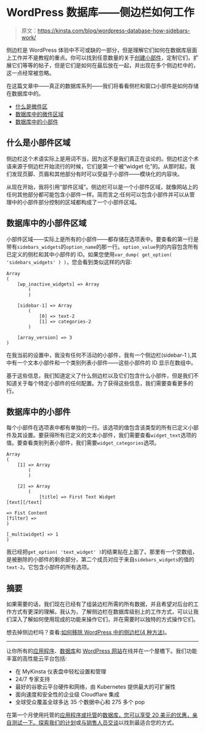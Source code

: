 # WordPress 数据库——侧边栏如何工作

> 原文：<https://kinsta.com/blog/wordpress-database-how-sidebars-work/>

侧边栏是 WordPress 体验中不可或缺的一部分，但是理解它们如何在数据库层面上工作并不是教程的重点。你可以找到任意数量的关于[创建小部件](https://kinsta.com/blog/wordpress-widgets/)，定制它们，扩展它们等等的帖子，但是它们是如何在最后放在一起，并出现在多个侧边栏中的，这一点经常被忽略。

在这篇文章中——真正的数据库系列——我们将看看侧栏和窗口小部件是如何存储在数据库中的。

*   [什么是微件区](#what-is-a-widget-area)
*   [数据库中的微件区域](#widget-areas-in-the-database)
*   [数据库中的小部件](#widgets-in-the-database)

## 什么是小部件区域

侧边栏这个术语实际上是用词不当，因为这不是我们真正在谈论的。侧边栏这个术语来源于侧边栏开始流行的时候，它们是第一个被“widget 化”的。从那时起，我们发现页脚、页眉和其他部分有时可以受益于小部件——模块化的内容块。

从现在开始，我将引用“部件区域”。侧边栏可以是一个小部件区域，就像网站上的任何其他部分都可能包含小部件一样。简而言之:任何可以包含小部件并可以从管理中的小部件部分控制的区域都构成了一个小部件区域。


## 数据库中的小部件区域

小部件区域——实际上是所有的小部件——都存储在选项表中。要查看的第一行是带有`sidebars_widgets`的`option_name`的那一行。`option_value`列的内容包含所有已定义的侧栏和其中小部件的 ID。如果您使用`var_dump( get_option( 'sidebars_widgets' ) )`，您会看到类似这样的内容:

```
Array
(
    [wp_inactive_widgets] => Array
        (
        )

    [sidebar-1] => Array
        (
            [0] => text-2
            [1] => categories-2
        )

    [array_version] => 3
)
```

在我当前的设置中，我没有任何不活动的小部件，我有一个侧边栏(sidebar-1 ),其中有一个文本小部件和一个类别列表小部件——这些小部件的 ID 显示在数组中。

基于这些信息，我们知道定义了什么侧边栏以及它们包含什么小部件，但是我们不知道关于每个特定小部件的任何配置。为了获得这些信息，我们需要查看更多的行。


## 数据库中的小部件

每个小部件在选项表中都有单独的一行。该选项的值包含该类型的所有已定义小部件及其设置。要获得所有已定义的文本小部件，我们需要查看`widget_text`选项的值。要查看类别列表小部件，我们需要`widget_categories`选项。

```
Array
(
    [1] => Array
        (
        )

    [2] => Array
        (
            [title] => First Text Widget
[text][/text]

=> Fist Content
[filter] =>
)

[_multiwidget] => 1
) 
```

我已经把`get_option( 'text_widget' )`的结果贴在上面了。那里有一个空数组，是被删除的小部件的剩余部分，第二个成员对应于来自`sidebars_widgets`的值的`text-2`。它包含小部件的所有选项。

## 摘要

如果需要的话，我们现在已经有了组装边栏所需的所有数据，并且希望对后台的工作方式有更深的理解。我认为，了解侧边栏在数据库级别上的工作方式，可以让我们深入了解如何使用现成的功能来操作它们，并在需要时以独特的方式操作它们。

想去掉侧边栏吗？查看:[如何移除 WordPress 中的侧边栏(4 种方法)](https://kinsta.com/knowledgebase/remove-sidebar-wordpress/)。

* * *

让你所有的[应用程序](https://kinsta.com/application-hosting/)、[数据库](https://kinsta.com/database-hosting/)和 [WordPress 网站](https://kinsta.com/wordpress-hosting/)在线并在一个屋檐下。我们功能丰富的高性能云平台包括:

*   在 MyKinsta 仪表盘中轻松设置和管理
*   24/7 专家支持
*   最好的谷歌云平台硬件和网络，由 Kubernetes 提供最大的可扩展性
*   面向速度和安全性的企业级 Cloudflare 集成
*   全球受众覆盖全球多达 35 个数据中心和 275 多个 pop

在第一个月使用托管的[应用程序或托管](https://kinsta.com/application-hosting/)的[数据库，您可以享受 20 美元的优惠，亲自测试一下。探索我们的](https://kinsta.com/database-hosting/)[计划](https://kinsta.com/plans/)或[与销售人员交谈](https://kinsta.com/contact-us/)以找到最适合您的方式。